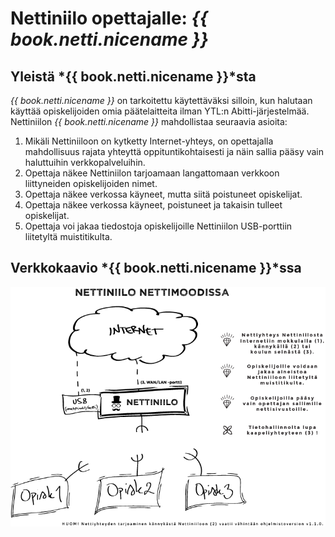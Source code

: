 # Nettiniilo opettajalle: *{{ book.netti.nicename }}*

## Yleistä *{{ book.netti.nicename }}*sta

*{{ book.netti.nicename }}* on tarkoitettu käytettäväksi silloin, kun halutaan käyttää opiskelijoiden omia päätelaitteita ilman YTL:n Abitti-järjestelmää. Nettiniilon *{{ book.netti.nicename }}* mahdollistaa seuraavia asioita:

1. Mikäli Nettiniiloon on kytketty Internet-yhteys, on opettajalla mahdollisuus rajata yhteyttä oppituntikohtaisesti ja näin sallia pääsy vain haluttuihin verkkopalveluihin.
2. Opettaja näkee Nettiniilon tarjoamaan langattomaan verkkoon liittyneiden opiskelijoiden nimet.
3. Opettaja näkee verkossa käyneet, mutta siitä poistuneet opiskelijat.
4. Opettaja näkee verkossa käyneet, poistuneet ja takaisin tulleet opiskelijat.
5. Opettaja voi jakaa tiedostoja opiskelijoille Nettiniilon USB-porttiin liitetyltä muistitikulta.

## Verkkokaavio *{{ book.netti.nicename }}*ssa

![Verkkokaavio](/images/nettiniilon-verkkokaavio-nettimoodissa.png "Verkkokaavio Nettiniilon käytöstä {{ book.netti.nicename }}ssa")